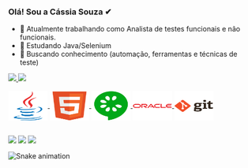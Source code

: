 ### Olá! Sou a Cássia Souza ✔


- 🔭 Atualmente trabalhando como Analista de testes funcionais e não funcionais.
- 🌱 Estudando Java/Selenium
- 🔎 Buscando conhecimento (automação, ferramentas e técnicas de teste)


 <div>
  <a href="https://github.com/cassia-cristina">
  <img height="180em" src="https://github-readme-stats.vercel.app/api?username=cassia-cristina&show_icons=true&theme=great-gatsby&include_all_commits=true&count_private=true"/>
  <img height="180em" src="https://github-readme-stats.vercel.app/api/top-langs/?username=cassia-cristina&layout=compact&langs_count=8&theme=great-gatsby"/>
</div>
  
<div style="display: inline_block"><br>
  <img align="center" alt="Cassia-Java" height="60" width="80" src="https://raw.githubusercontent.com/devicons/devicon/master/icons/java/java-original.svg">
  <img align="center" alt="Cassia-HTML" height="60" width="80" src="https://raw.githubusercontent.com/devicons/devicon/master/icons/html5/html5-original.svg">
   <img align="center" alt="Cassia-cucumber" height="60" width="80" src="https://raw.githubusercontent.com/devicons/devicon/master/icons/cucumber/cucumber-plain.svg">
  <img align="center" alt="Cassia-bd" height="60" width="80" src="https://raw.githubusercontent.com/devicons/devicon/master/icons/oracle/oracle-original.svg">
 <img align="center" alt="Cassia-git" height="60" width="80" src="https://github.com/devicons/devicon/blob/master/icons/git/git-original-wordmark.svg">
 </div>

##

 <div>
   <a href="https://www.linkedin.com/in/cassia-souza-tester/" target="_blank"><img src="https://img.shields.io/badge/-LinkedIn-%230077B5?style=for-the-badge&logo=linkedin&logoColor=white" target="_blank"></a> 
  <a href="https://www.instagram.com/cassiacristccb/" target="_blank"><img src="https://img.shields.io/badge/-Instagram-%23E4405F?style=for-the-badge&logo=instagram&logoColor=white" target="_blank"></a>
  <a href = "mailto:cassia.cristina.go@gmail.com"><img src="https://img.shields.io/badge/Gmail-D14836?style=for-the-badge&logo=gmail&logoColor=white" target="_blank"></a>

 
  ![Snake animation](https://github.com/cassia-cristina/cassia-cristina/blob/output/github-contribution-grid-snake.svg)
 
  </div>
